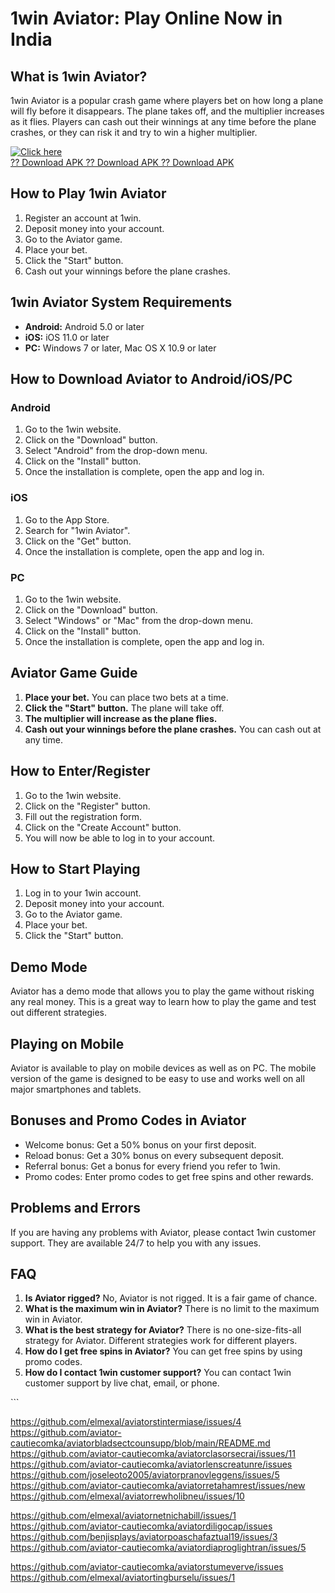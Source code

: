 # 1win Aviator: Play Online Now in India

## What is 1win Aviator?

1win Aviator is a popular crash game where players bet on how long a
plane will fly before it disappears. The plane takes off, and the
multiplier increases as it flies. Players can cash out their winnings at
any time before the plane crashes, or they can risk it and try to win a
higher multiplier.

[![Click
here](https://readscoops.com/wp-content/uploads/2023/03/Readscoop-aviator-1-1.jpg)](https://traff.sbs/deff)\
[?? Download APK ?? Download APK ?? Download
APK](https://traff.sbs/deff)

## How to Play 1win Aviator

1.  Register an account at 1win.
2.  Deposit money into your account.
3.  Go to the Aviator game.
4.  Place your bet.
5.  Click the "Start" button.
6.  Cash out your winnings before the plane crashes.

## 1win Aviator System Requirements

-   **Android:** Android 5.0 or later
-   **iOS:** iOS 11.0 or later
-   **PC:** Windows 7 or later, Mac OS X 10.9 or later

## How to Download Aviator to Android/iOS/PC

### Android

1.  Go to the 1win website.
2.  Click on the "Download" button.
3.  Select "Android" from the drop-down menu.
4.  Click on the "Install" button.
5.  Once the installation is complete, open the app and log in.

### iOS

1.  Go to the App Store.
2.  Search for "1win Aviator".
3.  Click on the "Get" button.
4.  Once the installation is complete, open the app and log in.

### PC

1.  Go to the 1win website.
2.  Click on the "Download" button.
3.  Select "Windows" or "Mac" from the drop-down menu.
4.  Click on the "Install" button.
5.  Once the installation is complete, open the app and log in.

## Aviator Game Guide

1.  **Place your bet.** You can place two bets at a time.
2.  **Click the "Start" button.** The plane will take off.
3.  **The multiplier will increase as the plane flies.**
4.  **Cash out your winnings before the plane crashes.** You can cash
    out at any time.

## How to Enter/Register

1.  Go to the 1win website.
2.  Click on the "Register" button.
3.  Fill out the registration form.
4.  Click on the "Create Account" button.
5.  You will now be able to log in to your account.

## How to Start Playing

1.  Log in to your 1win account.
2.  Deposit money into your account.
3.  Go to the Aviator game.
4.  Place your bet.
5.  Click the "Start" button.

## Demo Mode

Aviator has a demo mode that allows you to play the game without risking
any real money. This is a great way to learn how to play the game and
test out different strategies.

## Playing on Mobile

Aviator is available to play on mobile devices as well as on PC. The
mobile version of the game is designed to be easy to use and works well
on all major smartphones and tablets.

## Bonuses and Promo Codes in Aviator

-   Welcome bonus: Get a 50% bonus on your first deposit.
-   Reload bonus: Get a 30% bonus on every subsequent deposit.
-   Referral bonus: Get a bonus for every friend you refer to 1win.
-   Promo codes: Enter promo codes to get free spins and other rewards.

## Problems and Errors

If you are having any problems with Aviator, please contact 1win
customer support. They are available 24/7 to help you with any issues.

## FAQ

1.  **Is Aviator rigged?** No, Aviator is not rigged. It is a fair game
    of chance.
2.  **What is the maximum win in Aviator?** There is no limit to the
    maximum win in Aviator.
3.  **What is the best strategy for Aviator?** There is no
    one-size-fits-all strategy for Aviator. Different strategies work
    for different players.
4.  **How do I get free spins in Aviator?** You can get free spins by
    using promo codes.
5.  **How do I contact 1win customer support?** You can contact 1win
    customer support by live chat, email, or phone.

\`\`\`

https://github.com/elmexal/aviatorstintermiase/issues/4
https://github.com/aviator-cautiecomka/aviatorbladsectcounsupp/blob/main/README.md
https://github.com/aviator-cautiecomka/aviatorclasorsecrai/issues/11
https://github.com/aviator-cautiecomka/aviatorlenscreatunre/issues
https://github.com/joseleoto2005/aviatorpranovleggens/issues/5
https://github.com/aviator-cautiecomka/aviatorretahamrest/issues/new
https://github.com/elmexal/aviatorrewholibneu/issues/10

https://github.com/elmexal/aviatornetnichabill/issues/1
https://github.com/aviator-cautiecomka/aviatordiligocap/issues
https://github.com/benjisplays/aviatorpoaschafaztual19/issues/3
https://github.com/aviator-cautiecomka/aviatordiaproglightran/issues/5

https://github.com/aviator-cautiecomka/aviatorstumeverve/issues
https://github.com/elmexal/aviatortingburselu/issues/1
